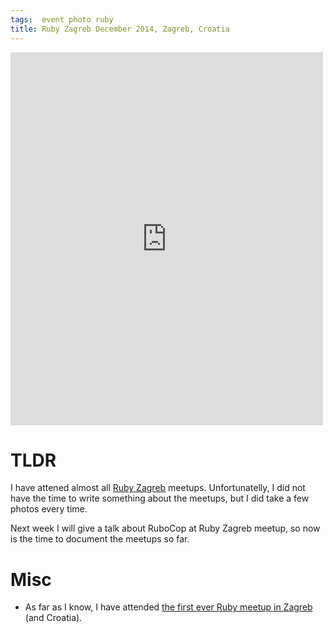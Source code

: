 ```yaml
---
tags:  event photo ruby
title: Ruby Zagreb December 2014, Zagreb, Croatia
---
```

<iframe src="https://www.facebook.com/plugins/post.php?href=https%3A%2F%2Fwww.facebook.com%2Fmedia%2Fset%2F%3Fset%3Da.10153749287402290.1073741845.735252289%26type%3D3&width=500" width="500" height="597" style="border:none;overflow:hidden" scrolling="no" frameborder="0" allowTransparency="true"></iframe>

# TLDR

I have attened almost all [Ruby Zagreb](http://www.meetup.com/rubyzg/) meetups. Unfortunatelly, I did not have the time to write something about the meetups, but I did take a few photos every time.

Next week I will give a talk about RuboCop at Ruby Zagreb meetup, so now is the time to document the meetups so far.

# Misc

- As far as I know, I have attended [the first ever Ruby meetup in Zagreb](/ruby-on-beers-1) (and Croatia).
